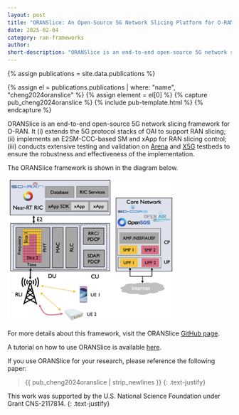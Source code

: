 ```yaml
---
layout: post
title: "ORANSlice: An Open-Source 5G Network Slicing Platform for O-RAN"
date: 2025-02-04
category: ran-frameworks
author:
short-description: "ORANSlice is an end-to-end open-source 5G network slicing framework for O-RAN based on OAI"
---
```


{% assign publications = site.data.publications %}

{% assign el = publications.publications | where: "name", "cheng2024oranslice" %}
{% assign element = el[0] %}
{% capture pub_cheng2024oranslice %}
{% include pub-template.html %}
{% endcapture %}

ORANSlice is an end-to-end open-source 5G network slicing framework for O-RAN. 
It (i) extends the 5G protocol stacks of OAI to support RAN slicing; (ii) implements an E2SM-CCC-based SM and xApp for RAN slicing control; (iii) conducts extensive testing and validation on [Arena](/experimental-platforms/arena) and <a href="https://x5g.org/" target="_blank">X5G</a> testbeds to ensure the robustness and effectiveness of the implementation.

The ORANSlice framework is shown in the diagram below.

<img src="/assets/post-assets/oranslice_framework.png" class="post-image" alt="ORANSlice Framework" width="75%">

For more details about this framework, visit the ORANSlice <a href="https://github.com/wineslab/ORANSlice" target="_blank">GitHub page</a>.

A tutorial on how to use ORANSlice is available [here](/tutorials/oranslice-tutorial).

If you use ORANSlice for your research, please reference the following paper:

> {{ pub_cheng2024oranslice | strip_newlines }}
> {: .text-justify}

This work was supported by the U.S. National Science Foundation under Grant CNS-2117814.
{: .text-justify}
